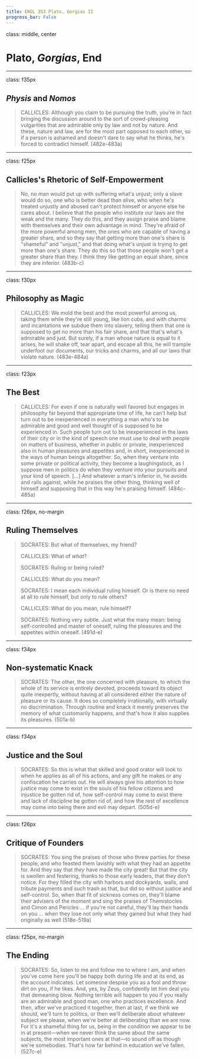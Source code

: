 ```yaml
---
title: ENGL 353 Plato, Gorgias II
progress_bar: False
---
```

class: middle, center

# Plato, *Gorgias*, End

---
class: f35px
## *Physis* and *Nomos*
> CALLICLES: Although you claim to be pursuing the truth, you're in fact bringing the discussion around to the sort of crowd-pleasing vulgarities that are admirable only by law and not by nature. And these, nature and law, are for the most part opposed to each other, so if a person is ashamed and doesn't dare to say what he thinks, he's forced to contradict himself. (482e-483a)
---
class: f25px
## Callicles's Rhetoric of Self-Empowerment

> No, no man would put up with suffering what's unjust; only a slave would do so, one who is better dead than alive, who when he's treated unjustly and abused can't protect himself or anyone else he cares about. I believe that the people who institute our laws are the weak and the many. They do this, and they assign praise and blame with themselves and their own advantage in mind. They're afraid of the more powerful among men, the ones who are capable of having a greater share, and so they say that getting more than one's share is "shameful" and "unjust," and that doing what's unjust is trying to get more than one's share. They do this so that those people won't get a greater share than they. I think they like getting an equal share, since they are inferior. (483b-c)
---
class: f30px
## Philosophy as Magic
> CALLICLES: We mold the best and the most powerful among us, taking them while they're still young, like lion cubs, and with charms and incantations we subdue them into slavery, telling them that one is supposed to get no more than his fair share, and that that's what's admirable and just. But surely, if a man whose nature is equal to it arises, he will shake off, tear apart, and escape all this, he will trample underfoot our documents, our tricks and charms, and all our laws that violate nature. (483e-484a)
---
class: f23px
## The Best

> CALLICLES: For even if one is naturally well favored but engages in philosophy far beyond that appropriate time of life, he can't help but turn out to be inexperienced in everything a man who's to be admirable and good and well thought of is supposed to be experienced in. Such people turn out to be inexperienced in the laws of their city or in the kind of speech one must use to deal with people on matters of business, whether in public or private, inexperienced also in human pleasures and appetites and, in short, inexperienced in the ways of human beings altogether. So, when they venture into some private or political activity, they become a laughingstock, as I suppose men in politics do when they venture into your pursuits and your kind of speech. [...] And whatever a man's inferior in, he avoids and rails against, while he praises the other thing, thinking well of himself and supposing that in this way he's praising himself. (484c-485a)
---
class: f26px, no-margin
## Ruling Themselves

> SOCRATES: But what of themselves, my friend?
>
> CALLICLES: What of *what*?
>
> SOCRATES: Ruling or being ruled?
>
> CALLICLES: What do you mean?
>
> SOCRATES: I mean each individual ruling himself. Or is there no need at all to rule himself, but only to rule others?
>
> CALLICLES: What do you mean, rule himself?
>
> SOCRATES: Nothing very subtle. Just what the many mean: being self-controlled and master of oneself, ruling the pleasures and the appetites within oneself. (491d-e)
---
class: f34px
## Non-systematic Knack

> SOCRATES: The other, the one concerned with pleasure, to which the whole of its service is entirely devoted, proceeds toward its object quite inexpertly, without having at all considered either the nature of pleasure or its cause. It does so completely irrationally, with virtually no discrimination. Through routine and knack it merely preserves the memory of what customarily happens, and that's how it also supplies its pleasures. (501a-b)
---
class: f34px
## Justice and the Soul

> SOCRATES: So this is what that skilled and good orator will look to when he applies as all of his actions, and any gift he makes or any confiscation he carries out. He will always give his attention to how justice may come to exist in the souls of his fellow citizens and injustice be gotten rid of, how self-control may come to exist there and lack of discipline be gotten rid of, and how the rest of excellence may come into being there and evil may depart. (505d-e)
---
class: f26px
## Critique of Founders

> SOCRATES: You sing the praises of those who threw parties for these people, and who feasted them lavishly with what they had an appetite for. And they say that *they* have made the city great! But that the city is swollen and festering, thanks to those early leaders, that they don't notice. For they filled the city with harbors and dockyards, walls, and tribute payments and such trash as that, but did so without justice and self-control. So, when that fit of sickness comes on, they'll blame their advisers of the moment and sing the praises of Themistocles and Cimon and Pericles … if you're not careful, they'll lay their hands on you … when they lose not only what they gained but what they had originally as well (518e-519a)

---
class: f25px, no-margin
## The Ending

> SOCRATES: So, listen to me and follow me to where I am, and when you've come here you'll be happy both during life and at its end, as the account indicates. Let someone despise you as a fool and throw dirt on you, if he likes. And, yes, by Zeus, confidently let him deal you that demeaning blow. Nothing terrible will happen to you if you really are an admirable and good man, one who practices excellence. And then, after we've practiced it together, then at last, if we think we should, we'll turn to politics, or then we'll deliberate about whatever subject we please, when we're better at deliberating than we are now. For it's a shameful thing for us, being in the condition we appear to be in at present—when we never think the same about the same subjects, the most important ones at that—to sound off as though we're somebodies. That's how far behind in education we've fallen. (527c-e)

